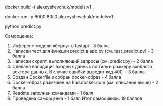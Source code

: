 docker build -t alexeyshevchuk/models:v1 .

docker run -p 8000:8000 alexeyshevchuk/models:v1

python predict.py 

Самооценка:
1. Инференс модели обернут в fastapi - 3 балла
2. Написан тест для функции predict в app.py (см. test_predict.py) - 3 балла
3. Написан скрипт, выполняющий запросы (см. predict.py) - 2 балла
4. Сделана валидация входных данных по типу и размеру входного вектора данных. В случае ошибки выводит код 400. - 3 балла
5. Создан Dockerfile и собран docker-образ - 4 балла
6. Docker-образ размещен на hud.docker.com (см. описание выше) - 2 балла
7. Readme заполнен командами - 1 балл
8. Проведена самооценка - 1 балл
Итог самооценки: 19 баллов
